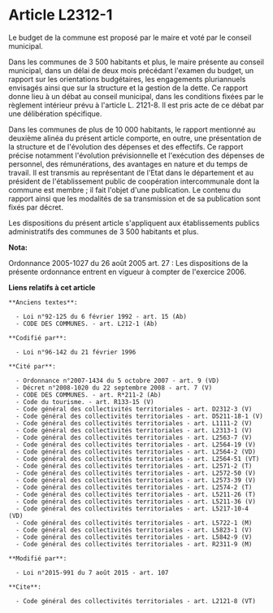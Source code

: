# Article L2312-1

Le budget de la commune est proposé par le maire et voté par le conseil municipal. 

Dans les communes de 3 500 habitants et plus, le maire présente au conseil municipal, dans un délai de deux mois précédant
l'examen du budget, un rapport sur les orientations budgétaires, les engagements pluriannuels envisagés ainsi que sur la
structure et la gestion de la dette. Ce rapport donne lieu à un débat au conseil municipal, dans les conditions fixées par le
règlement intérieur prévu à l'article L. 2121-8. Il est pris acte de ce débat par une délibération spécifique. 

Dans les communes de plus de 10 000 habitants, le rapport mentionné au deuxième alinéa du présent article comporte, en outre,
une présentation de la structure et de l'évolution des dépenses et des effectifs. Ce rapport précise notamment l'évolution
prévisionnelle et l'exécution des dépenses de personnel, des rémunérations, des avantages en nature et du temps de travail.
Il est transmis au représentant de l'Etat dans le département et au président de l'établissement public de coopération
intercommunale dont la commune est membre ; il fait l'objet d'une publication. Le contenu du rapport ainsi que les modalités
de sa transmission et de sa publication sont fixés par décret. 

Les dispositions du présent article s'appliquent aux établissements publics administratifs des communes de 3 500 habitants et
plus.

**Nota:**

Ordonnance 2005-1027 du 26 août 2005 art. 27 : Les dispositions de la présente ordonnance entrent en vigueur à compter de
l'exercice 2006.

**Liens relatifs à cet article**

	**Anciens textes**:

	  - Loi n°92-125 du 6 février 1992 - art. 15 (Ab)
	  - CODE DES COMMUNES. - art. L212-1 (Ab)

	**Codifié par**:

	  - Loi n°96-142 du 21 février 1996

	**Cité par**:

	  - Ordonnance n°2007-1434 du 5 octobre 2007 - art. 9 (VD)
	  - Décret n°2008-1020 du 22 septembre 2008 - art. 7 (V)
	  - CODE DES COMMUNES. - art. R*211-2 (Ab)
	  - Code du tourisme. - art. R133-15 (V)
	  - Code général des collectivités territoriales - art. D2312-3 (V)
	  - Code général des collectivités territoriales - art. D5211-18-1 (V)
	  - Code général des collectivités territoriales - art. L1111-2 (V)
	  - Code général des collectivités territoriales - art. L2313-1 (V)
	  - Code général des collectivités territoriales - art. L2563-7 (V)
	  - Code général des collectivités territoriales - art. L2564-19 (V)
	  - Code général des collectivités territoriales - art. L2564-2 (VD)
	  - Code général des collectivités territoriales - art. L2564-51 (VT)
	  - Code général des collectivités territoriales - art. L2571-2 (T)
	  - Code général des collectivités territoriales - art. L2572-50 (V)
	  - Code général des collectivités territoriales - art. L2573-39 (V)
	  - Code général des collectivités territoriales - art. L2574-2 (T)
	  - Code général des collectivités territoriales - art. L5211-26 (T)
	  - Code général des collectivités territoriales - art. L5211-36 (V)
	  - Code général des collectivités territoriales - art. L5217-10-4 (VD)
	  - Code général des collectivités territoriales - art. L5722-1 (M)
	  - Code général des collectivités territoriales - art. L5823-1 (V)
	  - Code général des collectivités territoriales - art. L5842-9 (V)
	  - Code général des collectivités territoriales - art. R2311-9 (M)

	**Modifié par**:

	  - Loi n°2015-991 du 7 août 2015 - art. 107

	**Cite**:

	  - Code général des collectivités territoriales - art. L2121-8 (VT)
